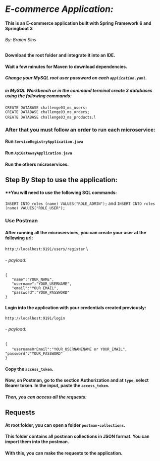 # **_E-commerce Application:_**
#### This is an E-commerce application built with Spring Framework 6 and Springboot 3
###### By: Braian Sins


#### Download the root folder and integrate it into an IDE.
#### Wait a few minutes for Maven to download dependencies.

##### Change your MySQL root user password on each `application.yaml`. 

#####  in MySQL Workbench or in the command terminal create 3 databases using the following commands:
`CREATE DATABASE challenge03_ms_users;` \
`CREATE DATABASE challenge03_ms_orders;` \
`CREATE DATABASE challenge03_ms_products;`\

###
### After that you must follow an order to run each microservice:

#### Run `ServiceRegistryApplication.java`
#### Run `ApiGatewayApplication.java`
#### Run the others microservices.

## **Step By Step to use the application:**

#### **You will need to use the following SQL commands:
`INSERT INTO roles (name) VALUES("ROLE_ADMIN");` and
`INSERT INTO roles (name) VALUES("ROLE_USER");`


### **Use Postman**
#### After running all the microservices, you can create your user at the following url:
`http://localhost:9191/users/register` \
###### - payload:
`{ ` \
`   "name":"YOUR_NAME",` \
`   "username":"YOUR_USERNAME",` \
`   "email":"YOUR_EMAIL",` \
`   "password":"YOUR_PASSWORD"` \
`}`
#### Login into the application with your credentials created previously:
`http://localhost:9191/login`
###### - payload:
`{ ` \
`   "usernameOrEmail":"YOUR_USERNAMENAME or YOUR_EMAIL",` 
`   "password":"YOUR_PASSWORD"` \
`}`
#### Copy the `access_token`.


#### Now, on Postman, go to the section Authorization and at `type`, select Bearer token. In the input, paste the `access_token`.
##### Then, you can access all the requests:

## **Requests**
#### At root folder, you can open a folder `postman-collections`.
#### This folder contains all postman collections in JSON format. You can import them into the postman.
#### With this, you can make the requests to the application.
#
